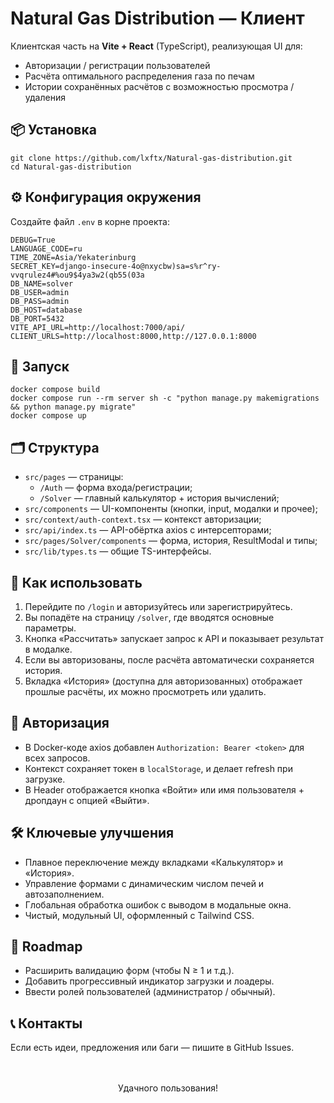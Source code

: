 <h1>Natural Gas Distribution — Клиент</h1>
<p>Клиентская часть на <strong>Vite + React</strong> (TypeScript), реализующая UI для:</p>
<ul>
   <li>Авторизации / регистрации пользователей</li>
   <li>Расчёта оптимального распределения газа по печам</li>
   <li>Истории сохранённых расчётов с возможностью просмотра / удаления</li>
</ul>
<h2>📦 Установка</h2>
<pre><code>git clone https://github.com/lxftx/Natural-gas-distribution.git
cd Natural-gas-distribution</code></pre>
<h2>⚙️ Конфигурация окружения</h2>
<p>Создайте файл <code>.env</code> в корне проекта:</p>
<pre><code>DEBUG=True
LANGUAGE_CODE=ru
TIME_ZONE=Asia/Yekaterinburg
SECRET_KEY=django-insecure-4o@nxycbw)sa=s%r^ry-vvqrulez4#%ou9$4ya3w2(qb55(03a
DB_NAME=solver
DB_USER=admin
DB_PASS=admin
DB_HOST=database
DB_PORT=5432
VITE_API_URL=http://localhost:7000/api/
CLIENT_URLS=http://localhost:8000,http://127.0.0.1:8000</code></pre>
<h2>🚀 Запуск</h2>
<pre><code>docker compose build
docker compose run --rm server sh -c "python manage.py makemigrations && python manage.py migrate"
docker compose up</code></pre>
<h2>🗂 Структура</h2>
<ul>
   <li>
      <code>src/pages</code> — страницы: 
      <ul>
         <li><code>/Auth</code> — форма входа/регистрации;</li>
         <li><code>/Solver</code> — главный калькулятор + история вычислений;</li>
      </ul>
   </li>
   <li><code>src/components</code> — UI-компоненты (кнопки, input, модалки и прочее);</li>
   <li><code>src/context/auth-context.tsx</code> — контекст авторизации;</li>
   <li><code>src/api/index.ts</code> — API-обёртка axios с интерсепторами;</li>
   <li><code>src/pages/Solver/components</code> — форма, история, ResultModal и типы;</li>
   <li><code>src/lib/types.ts</code> — общие TS-интерфейсы.</li>
</ul>
<h2>🎯 Как использовать</h2>
<ol>
   <li>Перейдите по <code>/login</code> и авторизуйтесь или зарегистрируйтесь.</li>
   <li>Вы попадёте на страницу <code>/solver</code>, где вводятся основные параметры.</li>
   <li>Кнопка «Рассчитать» запускает запрос к API и показывает результат в модалке.</li>
   <li>Если вы авторизованы, после расчёта автоматически сохраняется история.</li>
   <li>Вкладка «История» (доступна для авторизованных) отображает прошлые расчёты, их можно просмотреть или удалить.</li>
</ol>
<h2>🔐 Авторизация</h2>
<ul>
   <li>В Docker-коде axios добавлен <code>Authorization: Bearer &lt;token&gt;</code> для всех запросов.</li>
   <li>Контекст сохраняет токен в <code>localStorage</code>, и делает refresh при загрузке.</li>
   <li>В Header отображается кнопка «Войти» или имя пользователя + дропдаун с опцией «Выйти».</li>
</ul>
<h2>🛠️ Ключевые улучшения</h2>
<ul>
   <li>Плавное переключение между вкладками «Калькулятор» и «История».</li>
   <li>Управление формами с динамическим числом печей и автозаполнением.</li>
   <li>Глобальная обработка ошибок с выводом в модальные окна.</li>
   <li>Чистый, модульный UI, оформленный с Tailwind CSS.</li>
</ul>
<h2>🎯 Roadmap</h2>
<ul>
   <li>Расширить валидацию форм (чтобы N ≥ 1 и т.д.).</li>
   <li>Добавить прогрессивный индикатор загрузки и лоадеры.</li>
   <li>Ввести ролей пользователей (администратор / обычный).</li>
</ul>
<h2>📞 Контакты</h2>
<p>Если есть идеи, предложения или баги — пишите в GitHub Issues.</p>
<p style="text-align:center; margin-top:3rem;">Удачного пользования!</p>